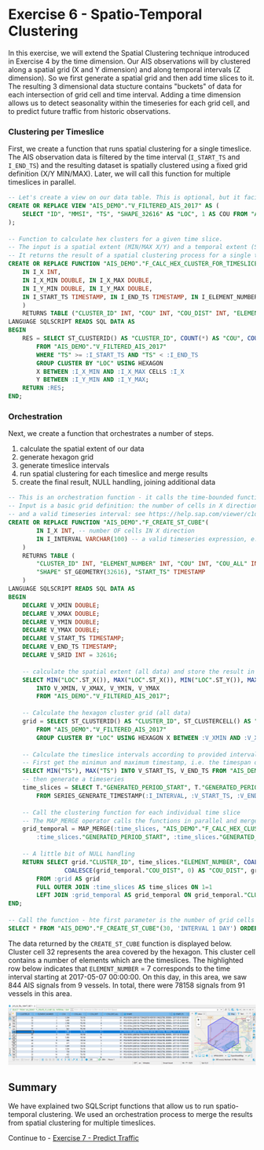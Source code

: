 # Exercise 6 - Spatio-Temporal Clustering

In this exercise, we will extend the Spatial Clustering technique introduced in Exercise 4 by the time dimension. Our AIS observations will by clustered along a spatial grid (X and Y dimension) and along temporal intervals (Z dimension). So we first generate a spatial grid and then add time slices to it. The resulting 3 dimensional data stucture contains "buckets" of data for each intersection of grid cell and time interval. Adding a time dimension allows us to detect seasonality within the timeseries for each grid cell, and to predict future traffic from historic observations.

### Clustering per Timeslice

First, we create a function that runs spatial clustering for a single timeslice. The AIS observation data is filtered by the time interval (`I_START_TS` and `I_END_TS`) and the resulting dataset is spatially clustered using a fixed grid definition (X/Y MIN/MAX). Later, we will call this function for multiple timeslices in parallel.

````SQL
-- Let's create a view on our data table. This is optional, but it facilitates re-use of the code.
CREATE OR REPLACE VIEW "AIS_DEMO"."V_FILTERED_AIS_2017" AS (
	SELECT "ID", "MMSI", "TS", "SHAPE_32616" AS "LOC", 1 AS COU FROM "AIS_DEMO"."AIS_2017"
);

-- Function to calculate hex clusters for a given time slice.
-- The input is a spatial extent (MIN/MAX X/Y) and a temporal extent (START/END timestamp).
-- It returns the result of a spatial clustering process for a single timeslice.
CREATE OR REPLACE FUNCTION "AIS_DEMO"."F_CALC_HEX_CLUSTER_FOR_TIMESLICE"(
    IN I_X INT,
	IN I_X_MIN DOUBLE, IN I_X_MAX DOUBLE,
	IN I_Y_MIN DOUBLE, IN I_Y_MAX DOUBLE,
	IN I_START_TS TIMESTAMP, IN I_END_TS TIMESTAMP, IN I_ELEMENT_NUMBER INT
    )
    RETURNS TABLE ("CLUSTER_ID" INT, "COU" INT, "COU_DIST" INT, "ELEMENT_NUMBER" INT)
LANGUAGE SQLSCRIPT READS SQL DATA AS
BEGIN
	RES = SELECT ST_CLUSTERID() AS "CLUSTER_ID", COUNT(*) AS "COU", COUNT(DISTINCT "MMSI") AS "COU_DIST", :I_ELEMENT_NUMBER AS "ELEMENT_NUMBER"
		FROM "AIS_DEMO"."V_FILTERED_AIS_2017"
		WHERE "TS" >= :I_START_TS AND "TS" < :I_END_TS
		GROUP CLUSTER BY "LOC" USING HEXAGON
		X BETWEEN :I_X_MIN AND :I_X_MAX CELLS :I_X
		Y BETWEEN :I_Y_MIN AND :I_Y_MAX;
    RETURN :RES;
END;
````

### Orchestration

Next, we create a function that orchestrates a number of steps.
1. calculate the spatial extent of our data
2. generate hexagon grid
3. generate timeslice intervals
4. run spatial clustering for each timeslice and merge results
5. create the final result, NULL handling, joining additional data


````SQL
-- This is an orchestration function - it calls the time-bounded function above for each timeslice in the data.
-- Input is a basic grid definition: the number of cells in X direction
-- and a valid timeseries interval: see https://help.sap.com/viewer/c1d3f60099654ecfb3fe36ac93c121bb/latest/en-US/c8101037ad4344768db31e68e4d30eb4.html
CREATE OR REPLACE FUNCTION "AIS_DEMO"."F_CREATE_ST_CUBE"(
		IN I_X INT, -- number OF cells IN X direction
		IN I_INTERVAL VARCHAR(100) -- a valid timeseries expression, e.g. 'INTERVAL 1 DAY'
 	)
    RETURNS TABLE (
    	"CLUSTER_ID" INT, "ELEMENT_NUMBER" INT, "COU" INT, "COU_ALL" INT, "COU_DIST" INT, "COU_DIST_ALL" INT,
    	"SHAPE" ST_GEOMETRY(32616), "START_TS" TIMESTAMP
   	)
LANGUAGE SQLSCRIPT READS SQL DATA AS
BEGIN
	DECLARE V_XMIN DOUBLE;
	DECLARE V_XMAX DOUBLE;
	DECLARE V_YMIN DOUBLE;
	DECLARE V_YMAX DOUBLE;
	DECLARE V_START_TS TIMESTAMP;
	DECLARE V_END_TS TIMESTAMP;
	DECLARE V_SRID INT = 32616;

	-- calculate the spatial extent (all data) and store the result in variables
	SELECT MIN("LOC".ST_X()), MAX("LOC".ST_X()), MIN("LOC".ST_Y()), MAX("LOC".ST_Y())
		INTO V_XMIN, V_XMAX, V_YMIN, V_YMAX
		FROM "AIS_DEMO"."V_FILTERED_AIS_2017";

	-- Calculate the hexagon cluster grid (all data)
	grid = SELECT ST_CLUSTERID() AS "CLUSTER_ID", ST_CLUSTERCELL() AS "SHAPE", COUNT(*) AS "COU_ALL", COUNT(DISTINCT "MMSI") AS "COU_DIST_ALL"
		FROM "AIS_DEMO"."V_FILTERED_AIS_2017"
		GROUP CLUSTER BY "LOC" USING HEXAGON X BETWEEN :V_XMIN AND :V_XMAX CELLS :I_X Y BETWEEN :V_YMIN AND :V_YMAX;

	-- Calculate the timeslice intervals according to provided interval definition, e.g. 1 DAY
	-- First get the minimun and maximum timestamp, i.e. the timespan of the data
	SELECT MIN("TS"), MAX("TS")	INTO V_START_TS, V_END_TS FROM "AIS_DEMO"."V_FILTERED_AIS_2017";
	-- then generate a timeseries
	time_slices = SELECT T."GENERATED_PERIOD_START", T."GENERATED_PERIOD_END", TO_INT(T."ELEMENT_NUMBER") AS "ELEMENT_NUMBER"
		FROM SERIES_GENERATE_TIMESTAMP(:I_INTERVAL, :V_START_TS, :V_END_TS) AS T;

	-- Call the clustering function for each individual time slice
	-- The MAP_MERGE operator calls the functions in parallel and merges the results into a single table: grid_temporal
	grid_temporal = MAP_MERGE(:time_slices, "AIS_DEMO"."F_CALC_HEX_CLUSTER_FOR_TIMESLICE"(:I_X, :V_XMIN, :V_XMAX, :V_YMIN, :V_YMAX,
		:time_slices."GENERATED_PERIOD_START", :time_slices."GENERATED_PERIOD_END", :time_slices."ELEMENT_NUMBER"));

	-- A little bit of NULL handling
    RETURN SELECT grid."CLUSTER_ID", time_slices."ELEMENT_NUMBER", COALESCE(grid_temporal."COU", 0) AS "COU", grid."COU_ALL",
    			COALESCE(grid_temporal."COU_DIST", 0) AS "COU_DIST", grid."COU_DIST_ALL", grid."SHAPE", time_slices."GENERATED_PERIOD_START" AS "START_TS"
    	FROM :grid AS grid
    	FULL OUTER JOIN :time_slices AS time_slices ON 1=1
    	LEFT JOIN :grid_temporal AS grid_temporal ON grid_temporal."CLUSTER_ID" = grid."CLUSTER_ID" AND grid_temporal."ELEMENT_NUMBER" = time_slices."ELEMENT_NUMBER";
END;

-- Call the function - hte first parameter is the number of grid cells in X direction, the second is a time interval definition
SELECT * FROM "AIS_DEMO"."F_CREATE_ST_CUBE"(30, 'INTERVAL 1 DAY') ORDER BY "CLUSTER_ID", "ELEMENT_NUMBER";
````

The data returned by the `CREATE_ST_CUBE` function is displayed below. Cluster cell 32 represents the area covered by the hexagon. This cluster cell contains a number of elements which are the timeslices. The highlighted row below indicates that `ELEMENT_NUMBER` = 7 corresponds to the time interval starting at 2017-05-07 00:00:00. On this day, in this area, we saw 844 AIS signals from 9 vessels. In total, there were 78158 signals from 91 vessels in this area.

![](images/ST_cube.png)

## Summary

We have explained two SQLScript functions that allow us to run spatio-temporal clustering. We used an orchestration process to merge the results from spatial clustering for multiple timeslices.

Continue to - [Exercise 7 - Predict Traffic ](../ex7/README.md)

